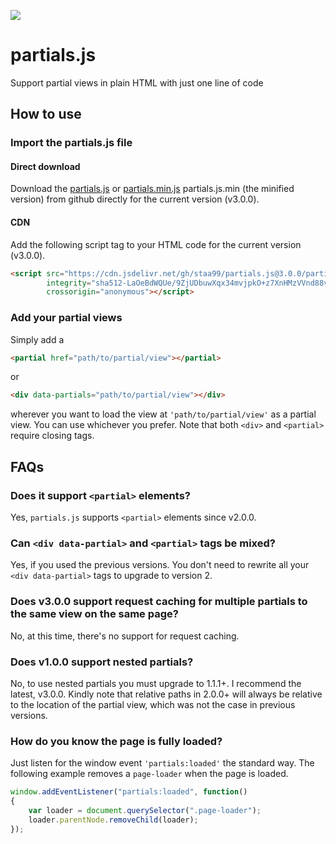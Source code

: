 [![](https://data.jsdelivr.com/v1/package/gh/staa99/partials.js/badge)](https://www.jsdelivr.com/package/gh/staa99/partials.js)

# partials.js
Support partial views in plain HTML with just one line of code

## How to use
### Import the partials.js file
#### Direct download
Download the [partials.js](https://github.com/staa99/partials.js/releases/download/v3.0.0/partials.js) or [partials.min.js](https://github.com/staa99/partials.js/releases/download/v3.0.0/partials.min.js) partials.js.min (the minified version) from github directly for the current version (v3.0.0).

#### CDN
Add the following script tag to your HTML code for the current version (v3.0.0).

```html
<script src="https://cdn.jsdelivr.net/gh/staa99/partials.js@3.0.0/partials.min.js"
        integrity="sha512-LaOeBdWQUe/9ZjUDbuwXqx34mvjpkO+z7XnHMzVVnd88vhPXZWM8zsp5tVaGPxBVBHVa1do2BahVa7IBippvow=="
        crossorigin="anonymous"></script>
```

### Add your partial views
Simply add a 
```html
<partial href="path/to/partial/view"></partial>
```
or
```html
<div data-partials="path/to/partial/view"></div>
```
wherever you want to load the view at `'path/to/partial/view'` as a partial view. You can use whichever you prefer.
Note that both `<div>` and `<partial>` require closing tags.

## FAQs

### Does it support `<partial>` elements?
Yes, `partials.js` supports `<partial>` elements since v2.0.0.

### Can `<div data-partial>` and `<partial>` tags be mixed?
Yes, if you used the previous versions. You don't need to rewrite all your `<div data-partial>` tags to upgrade to version 2.

### Does v3.0.0 support request caching for multiple partials to the same view on the same page?
No, at this time, there's no support for request caching.

### Does v1.0.0 support nested partials?
No, to use nested partials you must upgrade to 1.1.1+. I recommend the latest, v3.0.0. Kindly note that relative paths in 2.0.0+ will always be relative to the location of the partial view, which was not the case in previous versions.

### How do you know the page is fully loaded?
Just listen for the window event `'partials:loaded'` the standard way.
The following example removes a `page-loader` when the page is loaded.
```javascript
window.addEventListener("partials:loaded", function()
{
    var loader = document.querySelector(".page-loader");
    loader.parentNode.removeChild(loader);
});
```